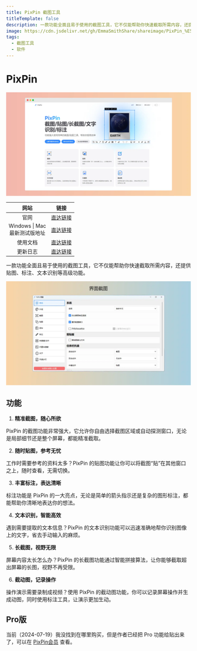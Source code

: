 ```yaml
---
title: PixPin 截图工具
titleTemplate: false
description: 一款功能全面且易于使用的截图工具，它不仅能帮助你快速截取所需内容，还提供贴图、标注、文本识别等高级功能。
image: https://cdn.jsdelivr.net/gh/EmmaSmithShare/shareimage/PixPin_%E5%AE%98%E7%BD%91-min-x.webp
tags: 
  - 截图工具
  - 软件
---
```


# PixPin

![PixPin_官网-min](./assets/PixPin_官网-min.webp)

|                网站                |                             链接                             |
| :--------------------------------: | :----------------------------------------------------------: |
|                官网                | <a href="https://pixpinapp.com/" class="to-url" target="_blank">直达链接</a> |
| Windows \| Mac<br />最新测试版地址 | <a href="https://pixpinapp.com/change-log/1.8.18.html#%E4%B8%8B%E8%BD%BD%E5%9C%B0%E5%9D%80" class="to-url" target="_blank">直达链接</a> |
|              使用文档              | <a href="https://pixpinapp.com/start/what-is-pixpin.html" class="to-url" target="_blank">直达链接</a> |
|              更新日志              | <a href="https://txc.qq.com/products/614512/change-log" class="to-url" target="_blank">直达链接</a> |

一款功能全面且易于使用的截图工具，它不仅能帮助你快速截取所需内容，还提供贴图、标注、文本识别等高级功能。

![PixPin_界面-min](./assets/PixPin_界面-min.webp)



## 功能

1. **精准截图，随心所欲**

PixPin 的截图功能非常强大，它允许你自由选择截图区域或自动探测窗口，无论是局部细节还是整个屏幕，都能精准截取。

2. **随时贴图，参考无忧**

工作时需要参考的资料太多？PixPin 的贴图功能让你可以将截图“贴”在其他窗口之上，随时查看，无需切换。

3. **丰富标注，表达清晰**

标注功能是 PixPin 的一大亮点，无论是简单的箭头指示还是复杂的图形标注，都能帮助你清晰地表达你的想法。

4. **文本识别，智能高效**

遇到需要提取的文本信息？PixPin 的文本识别功能可以迅速准确地帮你识别图像上的文字，省去手动输入的麻烦。

5. **长截图，视野无限**

屏幕内容太长怎么办？PixPin 的长截图功能通过智能拼接算法，让你能够截取超出屏幕的长图，视野不再受限。

6. **截动图，记录操作**

操作演示需要录制成视频？使用 PixPin 的截动图功能，你可以记录屏幕操作并生成动图，同时使用标注工具，让演示更加生动。



## Pro版

当前（2024-07-19）我没找到在哪里购买，但是作者已经把 Pro 功能给贴出来了，可以在 [PixPin会员](https://pixpinapp.com/start/member-features.html) 查看。